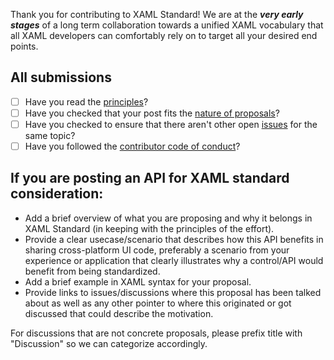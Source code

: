Thank you for contributing to XAML Standard! We are at the **_very early stages_** of a long term collaboration towards a unified XAML vocabulary that all XAML developers can comfortably rely on to target all your desired end points.

## All submissions
- [ ] Have you read the [principles](https://github.com/Microsoft/xaml-standard/blob/staging/docs/reviewboard.md#principles)?
- [ ] Have you checked that your post fits the [nature of proposals](https://github.com/Microsoft/xaml-standard/blob/staging/docs/proposalsfaq.md#nature-of-a-proposal)?
- [ ] Have you checked to ensure that there aren't other open [issues](https://github.com/Microsoft/xaml-standard/issues) for the same topic?
- [ ] Have you followed the [contributor code of conduct](https://dotnetfoundation.org/code-of-conduct)?

## If you are posting an API for XAML standard consideration:
- Add a brief overview of what you are proposing and why it belongs in XAML Standard (in keeping with the principles of the effort).
- Provide a clear usecase/scenario that describes how this API benefits in sharing cross-platform UI code, preferably a scenario from your experience or application that clearly illustrates why a control/API would benefit from being standardized.
- Add a brief example in XAML syntax for your proposal.
- Provide links to issues/discussions where this proposal has been talked about as well as any other pointer to where this originated or got discussed that could describe the motivation.

For discussions that are not concrete proposals, please prefix title with "Discussion" so we can categorize accordingly.
